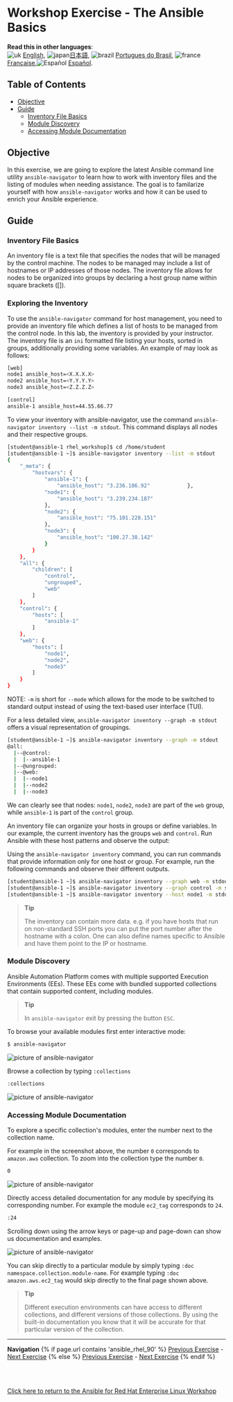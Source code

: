 # Workshop Exercise - The Ansible Basics <!-- omit in toc -->

**Read this in other languages**:
<br>![uk](../../../images/uk.png) [English](README.md),  ![japan](../../../images/japan.png)[日本語](README.ja.md), ![brazil](../../../images/brazil.png) [Portugues do Brasil](README.pt-br.md), ![france](../../../images/fr.png) [Française](README.fr.md),![Español](../../../images/col.png) [Español](README.es.md).

## Table of Contents <!-- omit in toc -->

- [Objective](#objective)
- [Guide](#guide)
  - [Inventory File Basics](#inventory-file-basics)
  - [Module Discovery](#module-discovery)
  - [Accessing Module Documentation](#accessing-module-documentation)

## Objective

In this exercise, we are going to explore the latest Ansible command line
utility `ansible-navigator` to learn how to work with inventory files and the
listing of modules when needing assistance. The goal is to familarize yourself
with how `ansible-navigator` works and how it can be used to enrich your Ansible
experience.

## Guide

### Inventory File Basics

An inventory file is a text file that specifies the nodes that will be managed by the control machine. The nodes to be managed may include a list of hostnames or IP addresses of those nodes. The inventory file allows for nodes to be organized into groups by declaring a host group name within square brackets ([]).

### Exploring the Inventory

To use the `ansible-navigator` command for host management, you need to provide
an inventory file which defines a list of hosts to be managed from the control
node. In this lab, the inventory is provided by your instructor. The inventory
file is an `ini` formatted file listing your hosts, sorted in groups,
additionally providing some variables. An example of may look as follows:

```bash
[web]
node1 ansible_host=<X.X.X.X>
node2 ansible_host=<Y.Y.Y.Y>
node3 ansible_host=<Z.Z.Z.Z>

[control]
ansible-1 ansible_host=44.55.66.77
```

To view your inventory with ansible-navigator, use the command
`ansible-navigator inventory --list -m stdout`. This command displays all nodes
and their respective groups.


```bash
[student@ansible-1 rhel_workshop]$ cd /home/student
[student@ansible-1 ~]$ ansible-navigator inventory --list -m stdout
{
    "_meta": {
        "hostvars": {
            "ansible-1": {
                "ansible_host": "3.236.186.92"            },
            "node1": {
                "ansible_host": "3.239.234.187"
            },
            "node2": {
                "ansible_host": "75.101.228.151"
            },
            "node3": {
                "ansible_host": "100.27.38.142"
            }
        }
    },
    "all": {
        "children": [
            "control",
            "ungrouped",
            "web"
        ]
    },
    "control": {
        "hosts": [
            "ansible-1"
        ]
    },
    "web": {
        "hosts": [
            "node1",
            "node2",
            "node3"
        ]
    }
}

```

NOTE: `-m` is short for `--mode` which allows for the mode to be switched to standard output instead of using the text-based user interface (TUI).

For a less detailed view, `ansible-navigator inventory --graph -m stdout` offers
a visual representation of groupings.

```bash
[student@ansible-1 ~]$ ansible-navigator inventory --graph -m stdout
@all:
  |--@control:
  |  |--ansible-1
  |--@ungrouped:
  |--@web:
  |  |--node1
  |  |--node2
  |  |--node3

```

We can clearly see that nodes: `node1`, `node2`, `node3` are part of the `web`
group, while `ansible-1` is part of the `control` group.


An inventory file can organize your hosts in groups or define variables. In our
example, the current inventory has the groups `web` and `control`. Run Ansible
with these host patterns and observe the output:

Using the `ansible-navigator inventory` command, you can run commands that
provide information only for one host or group. For example, run the following
commands and observe their different outputs.

```bash
[student@ansible-1 ~]$ ansible-navigator inventory --graph web -m stdout
[student@ansible-1 ~]$ ansible-navigator inventory --graph control -m stdout
[student@ansible-1 ~]$ ansible-navigator inventory --host node1 -m stdout
```

> **Tip**
>
> The inventory can contain more data. e.g. if you have hosts that run on
> non-standard SSH ports you can put the port number after the hostname with a
> colon. One can also define names specific to Ansible and have them point to
> the IP or hostname.

### Module Discovery

Ansible Automation Platform comes with multiple supported Execution Environments
(EEs).  These EEs come with bundled supported collections that contain supported
content, including modules.

> **Tip**
>
> In `ansible-navigator` exit by pressing the button `ESC`.

To browse your available modules first enter interactive mode:

```bash
$ ansible-navigator
```

![picture of ansible-navigator](images/interactive-mode.png)

Browse a collection by typing `:collections`

```bash
:collections
```

![picture of ansible-navigator](images/interactive-collections.png)

### Accessing Module Documentation

To explore a specific collection's modules, enter the number next to the
collection name.

For example in the screenshot above, the number `0` corresponds to
`amazon.aws` collection.  To zoom into the collection type the number `0`.

```bash
0
```

![picture of ansible-navigator](images/interactive-aws.png)


Directly access detailed documentation for any module by specifying its
corresponding number. For
example the module `ec2_tag` corresponds to `24`.

```bash
:24
```

Scrolling down using the arrow keys or page-up and page-down can show us
documentation and examples.

![picture of ansible-navigator](images/interactive-ec2-tag.png)

You can skip directly to a particular module by simply typing `:doc
namespace.collection.module-name`.  For example typing `:doc amazon.aws.ec2_tag`
would skip directly to the final page shown above.

> **Tip**
>
> Different execution environments can have access to different collections, and different versions of those collections.  By using the built-in documentation you know that it will be accurate for that particular version of the collection.

---
**Navigation**
{% if page.url contains 'ansible_rhel_90' %}
[Previous Exercise](../1-setup) - [Next Exercise](../3-playbook)
{% else %}
[Previous Exercise](../1.1-setup) - [Next Exercise](../1.3-playbook)
{% endif %}
<br><br>

<br>

[Click here to return to the Ansible for Red Hat Enterprise Linux Workshop](../README.md)
